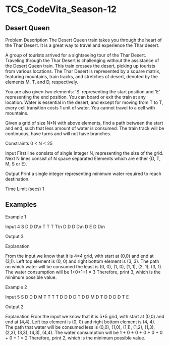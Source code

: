 # TCS_CodeVita_Season-12
## Desert Queen
Problem Description
The Desert Queen train takes you through the heart of the Thar Desert. It is a great way to travel and experience the Thar desert.

A group of tourists arrived for a sightseeing tour of the Thar Desert. Traveling through the Thar Desert is challenging without the assistance of the Desert Queen train. This train crosses the desert, picking up tourists from various locations. The Thar Desert is represented by a square matrix, featuring mountains, train tracks, and stretches of desert, denoted by the elements M, T, and D, respectively.

You are also given two elements: 'S' representing the start position and 'E' representing the end position. You can board or exit the train at any location. Water is essential in the desert, and except for moving from T to T, every cell transition costs 1 unit of water. You cannot travel to a cell with mountains.

Given a grid of size N*N with above elements, find a path between the start and end, such that less amount of water is consumed. The train track will be continuous, have turns and will not have branches.

Constraints
0 < N < 25

Input
First line consists of single Integer N, representing the size of the grid.
Next N lines consist of N space separated Elements which are either {D, T, M, S or E}.

Output
Print a single integer representing minimum water required to reach destination.

Time Limit (secs)
1

Examples
--------
Example 1

Input
4
S D D D\n
T T T T\n
D D D D\n
D E D D\n

Output
3

Explanation

From the input we know that it is 4*4 grid, with start at (0,0) and end at (3,1). Left top element is (0, 0) and right bottom element is (3, 3).
The path on which water will be consumed the least is (0, 0), (1, 0), (1, 1), (2, 1), (3, 1). The water consumption will be 1+0+1+1 = 3
Therefore, print 3, which is the minimum possible value.

Example 2

Input
5
S D D D M
T T T T D
D D D T D
D M D T D
D D D T E

Output
2

Explanation
From the input we know that it is 5*5 grid, with start at (0,0) and end at (4,4). Left top element is (0, 0) and right bottom element is (4, 4).
The path that water will be consumed less is (0,0), (1,0), (1,1), (1,2), (1,3), (2,3), (3,3), (4,3), (4,4). The water consumption will be 1 + 0 + 0 + 0 + 0 + 0 + 0 + 1 = 2
Therefore, print 2, which is the minimum possible value.

